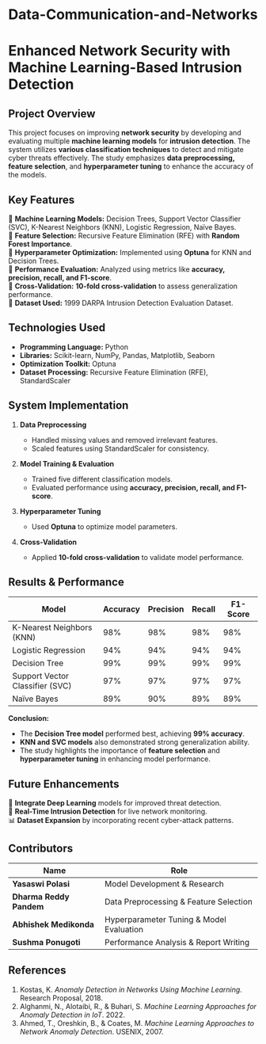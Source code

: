 # Data-Communication-and-Networks
# **Enhanced Network Security with Machine Learning-Based Intrusion Detection**

## **Project Overview**  
This project focuses on improving **network security** by developing and evaluating multiple **machine learning models** for **intrusion detection**. The system utilizes **various classification techniques** to detect and mitigate cyber threats effectively. The study emphasizes **data preprocessing, feature selection**, and **hyperparameter tuning** to enhance the accuracy of the models.

## **Key Features**  
🔹 **Machine Learning Models:** Decision Trees, Support Vector Classifier (SVC), K-Nearest Neighbors (KNN), Logistic Regression, Naïve Bayes.  
🔹 **Feature Selection:** Recursive Feature Elimination (RFE) with **Random Forest Importance**.  
🔹 **Hyperparameter Optimization:** Implemented using **Optuna** for KNN and Decision Trees.  
🔹 **Performance Evaluation:** Analyzed using metrics like **accuracy, precision, recall, and F1-score**.  
🔹 **Cross-Validation:** **10-fold cross-validation** to assess generalization performance.  
🔹 **Dataset Used:** 1999 DARPA Intrusion Detection Evaluation Dataset.  

## **Technologies Used**  
- **Programming Language:** Python  
- **Libraries:** Scikit-learn, NumPy, Pandas, Matplotlib, Seaborn  
- **Optimization Toolkit:** Optuna  
- **Dataset Processing:** Recursive Feature Elimination (RFE), StandardScaler  

## **System Implementation**  
1. **Data Preprocessing**  
   - Handled missing values and removed irrelevant features.  
   - Scaled features using StandardScaler for consistency.  

2. **Model Training & Evaluation**  
   - Trained five different classification models.  
   - Evaluated performance using **accuracy, precision, recall, and F1-score**.  

3. **Hyperparameter Tuning**  
   - Used **Optuna** to optimize model parameters.  

4. **Cross-Validation**  
   - Applied **10-fold cross-validation** to validate model performance.  

## **Results & Performance**  
| Model               | Accuracy | Precision | Recall | F1-Score |
|---------------------|----------|-----------|--------|-----------|
| K-Nearest Neighbors (KNN) | 98% | 98% | 98% | 98% |
| Logistic Regression | 94% | 94% | 94% | 94% |
| Decision Tree       | 99% | 99% | 99% | 99% |
| Support Vector Classifier (SVC) | 97% | 97% | 97% | 97% |
| Naïve Bayes        | 89% | 90% | 89% | 89% |

**Conclusion:**  
- The **Decision Tree model** performed best, achieving **99% accuracy**.  
- **KNN and SVC models** also demonstrated strong generalization ability.  
- The study highlights the importance of **feature selection** and **hyperparameter tuning** in enhancing model performance.  

## **Future Enhancements**  
🚀 **Integrate Deep Learning** models for improved threat detection.  
🔐 **Real-Time Intrusion Detection** for live network monitoring.  
📊 **Dataset Expansion** by incorporating recent cyber-attack patterns.  

## **Contributors**  
| Name | Role |
|------|------|
| **Yasaswi Polasi** | Model Development & Research |
| **Dharma Reddy Pandem** | Data Preprocessing & Feature Selection |
| **Abhishek Medikonda** | Hyperparameter Tuning & Model Evaluation |
| **Sushma Ponugoti** | Performance Analysis & Report Writing |

## **References**  
1. Kostas, K. *Anomaly Detection in Networks Using Machine Learning*. Research Proposal, 2018.  
2. Alghanmi, N., Alotaibi, R., & Buhari, S. *Machine Learning Approaches for Anomaly Detection in IoT*. 2022.  
3. Ahmed, T., Oreshkin, B., & Coates, M. *Machine Learning Approaches to Network Anomaly Detection*. USENIX, 2007.  
